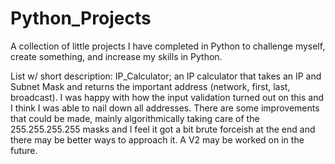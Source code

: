 # Python_Projects

A collection of little projects I have completed in Python to challenge myself, create something, and increase my skills in Python.

List w/ short description:
IP_Calculator; an IP calculator that takes an IP and Subnet Mask and returns the important address (network, first, last, broadcast). 
I was happy with how the input validation turned out on this and I think I was able to nail down all addresses. There are some improvements that could be made,
mainly algorithmically taking care of the 255.255.255.255 masks and I feel it got a bit brute forceish at the end and there may be better ways to approach it.
A V2 may be worked on in the future.
